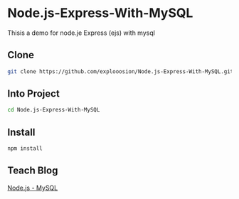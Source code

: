 # Node.js-Express-With-MySQL
Thisis a demo for node.je Express (ejs) with mysql


## Clone
``` bash
git clone https://github.com/explooosion/Node.js-Express-With-MySQL.git
```

## Into Project
``` bash
cd Node.js-Express-With-MySQL
```

## Install
``` bash
npm install
```

## Teach Blog
[Node.js - MySQL](https://dotblogs.com.tw/explooosion/2016/07/18/010601)
